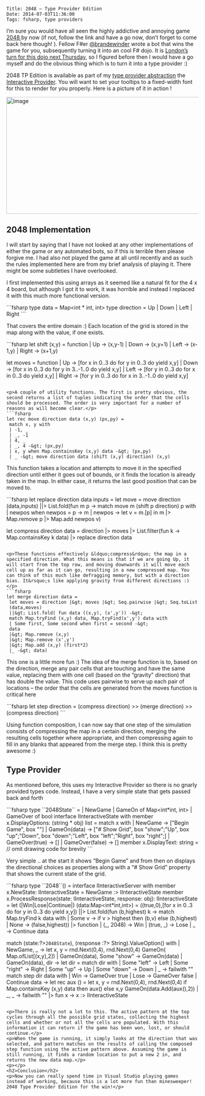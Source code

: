     Title: 2048 – Type Provider Edition
    Date: 2014-07-03T11:36:00
    Tags: fsharp, type providers

<p>I&rsquo;m sure you would have all seen the highly addictive and annoying game <a href="http://gabrielecirulli.github.io/2048/">2048 </a>by now (if not, follow the link and have a go now, don&rsquo;t forget to come back here though! ). Fellow F#er <a href="https://twitter.com/brandewinder">@brandewinder</a> wrote a bot that wins the game for you, subsequently turning it into an cool F# dojo. It is <a href="http://www.meetup.com/FSharpLondon/events/185190272/">London&rsquo;s turn for this dojo next Thursday</a>, so I figured before then I would have a go myself and do the obvious thing which is to turn it into a type provider :)</p>
<p>2048 TP Edition is available as part of my <a href="http://pinksquirrellabs.com/post/2014/05/01/BASIC%E2%80%99s-50th-Anniversary-%E2%80%A6-and-more-crazy-F-type-providers!.aspx">type provider abstraction</a> the <a href="https://github.com/pezipink/InteractiveProvider">Interactive Provider</a>. You will want to set your tooltips to a fixed-width font for this to render for you properly. Here is a picture of it in action !</p>
<p><a href="http://pinksquirrellabs.com/image.axd?picture=image_13.png"><img style="display: inline; border: 0px;" title="image" src="http://pinksquirrellabs.com/image.axd?picture=image_thumb_13.png" alt="image" width="902" height="305" border="0" /></a></p>
<!-- more -->

<h2>2048 Implementation</h2>
<p>I will start by saying that I have not looked at any other implementations of either the game or any automated bots, so if this is terrible then please forgive me. I had also not played the game at all until recently and as such the rules implemented here are from my brief analysis of playing it. There might be some subtleties I have overlooked.</p>
<p>I first implemented this using arrays as it seemed like a natural fit for the 4 x 4 board, but although I got it to work, it was horrible and instead I replaced it with this much more functional version.</p>
```fsharp
type data = Map&lt;int * int, int&gt; 
type direction = Up | Down | Left | Right
```

<p>That covers the entire domain :) Each location of the grid is stored in the map along with the value, if one exists.</p>
```fsharp
let shift (x,y) = function 
 | Up -&gt; (x,y-1) 
 | Down -&gt; (x,y+1) 
 | Left -&gt; (x-1,y) 
 | Right -&gt; (x+1,y)

let moves = function 
 | Up -&gt; 
 [for x in 0..3 do 
 for y in 0..3 do 
 yield x,y] 
 | Down -&gt; 
 [for x in 0..3 do 
 for y in 3..-1..0 do 
 yield x,y] 
 | Left -&gt; 
 [for y in 0..3 do 
 for x in 0..3 do 
 yield x,y] 
 | Right -&gt; 
 [for y in 0..3 do 
 for x in 3..-1..0 do 
 yield x,y]
```

<p>A couple of utility functions. The first is pretty obvious, the second returns a list of tuples indicating the order that the cells should be processed. The order is very important for a number of reasons as will become clear.</p>
```fsharp
let rec move direction data (x,y) (px,py) = 
 match x, y with 
 | -1, _ 
 | _, -1 
 | 4, _ 
 | _, 4 -&gt; (px,py) 
 | x, y when Map.containsKey (x,y) data -&gt; (px,py) 
 | _ -&gt; move direction data (shift (x,y) direction) (x,y)
```

<p>This function takes a location and attempts to move it in the specified direction until either it goes out of bounds, or it finds the location is already taken in the map. In either case, it returns the last good position that can be moved to.</p>
```fsharp
let replace direction data inputs = 
 let move = move direction 
 (data,inputs) 
 ||&gt; List.fold(fun m p -&gt; 
 match move m (shift p direction) p with 
 | newpos when newpos = p -&gt; m 
 | newpos -&gt; let v = m.[p] in m |&gt; Map.remove p |&gt; Map.add newpos v)

let compress direction data = 
 direction 
 |&gt; moves 
 |&gt; List.filter(fun k -&gt; Map.containsKey k data) 
 |&gt; replace direction data
```

<p>These functions effectively &ldquo;compress&rdquo; the map in a specified direction. What this means is that if we are going Up, it will start from the top row, and moving downwards it will move each cell up as far as it can go, resulting in a new compressed map. You can think of this much like defragging memory, but with a direction bias. It&rsquo;s like applying gravity from different directions :)</p>
```fsharp
let merge direction data = 
 let moves = direction |&gt; moves |&gt; Seq.pairwise |&gt; Seq.toList 
 (data,moves) 
 ||&gt; List.fold( fun data ((x,y), (x',y')) -&gt; 
 match Map.tryFind (x,y) data, Map.tryFind(x',y') data with 
 | Some first, Some second when first = second -&gt; 
 data 
 |&gt; Map.remove (x,y) 
 |&gt; Map.remove (x',y') 
 |&gt; Map.add (x,y) (first*2) 
 |_ -&gt; data)
```

<p>This one is a little more fun :) The idea of the merge function is to, based on the direction, merge any pair cells that are touching and have the same value, replacing them with one cell (based on the &ldquo;gravity&rdquo; direction) that has double the value. This code uses pairwise to serve up each pair of locations &ndash; the order that the cells are generated from the moves function is critical here</p>
```fsharp
let step direction = (compress direction) &gt;&gt; (merge direction) &gt;&gt; (compress direction)
```

<p>Using function composition, I can now say that one step of the simulation consists of compressing the map in a certain direction, merging the resulting cells together where appropriate, and then compressing again to fill in any blanks that appeared from the merge step. I think this is pretty awesome :)</p>
<h2>Type Provider</h2>
<p>As mentioned before, this uses my Interactive Provider so there is no gnarly provided types code. Instead, I have a very simple state that gets passed back and forth</p>
```fsharp
type ``2048State`` = 
 | NewGame 
 | GameOn of Map&lt;int*int, int&gt; 
 | GameOver of bool 
 interface IInteractiveState with 
 member x.DisplayOptions: (string * obj) list = 
 match x with 
 | NewGame -&gt; ["Begin Game", box ""] 
 | GameOn(data) -&gt; ["# Show Grid", box "show";"Up", box "up";"Down", box "down";"Left", box "left";"Right", box "right";] 
 | GameOver(true) -&gt; [] 
 | GameOver(false) -&gt; [] 
 member x.DisplayText: string = // omit drawing code for brevity 
```

<p>Very simple .. at the start it shows &ldquo;Begin Game&rdquo; and from then on displays the directional choices as properties along with a &ldquo;# Show Grid&rdquo; property that shows the current state of the grid.</p>
```fsharp
type ``2048``() = 
 interface IInteractiveServer with 
 member x.NewState: IInteractiveState = NewGame :&gt; IInteractiveState 
 member x.ProcessResponse(state: IInteractiveState, response: obj): IInteractiveState = 
 let (|Win|Lose|Continue|) (data:Map&lt;int*int,int&gt;) = 
 ((true,0),[for x in 0..3 do 
 for y in 0..3 do 
 yield x,y]) 
 ||&gt; List.fold(fun (b,highest) k -&gt; 
 match Map.tryFind k data with 
 | Some v -&gt; if v &gt; highest then (b,v) else (b,highest) 
 | None -&gt; (false,highest)) 
 |&gt; function 
 | (_, 2048) -&gt; Win 
 | (true, _) -&gt; Lose 
 | _ -&gt; Continue data

 match (state:?&gt;``2048State``), (response :?&gt; String).ValueOption() with 
 | NewGame, _ -&gt; 
 let x, y = rnd.Next(0,4), rnd.Next(0,4) 
 GameOn( Map.ofList[(x,y),2]) 
 | GameOn(data), Some "show" -&gt; GameOn(data) 
 | GameOn(data), dir -&gt; 
 let dir = 
 match dir with 
 | Some "left" -&gt; Left 
 | Some "right" -&gt; Right 
 | Some "up" -&gt; Up 
 | Some "down" -&gt; Down 
 | _ -&gt; failwith "" 
 match step dir data with 
 | Win -&gt; GameOver true 
 | Lose -&gt; GameOver false 
 | Continue data -&gt; 
 let rec aux () = 
 let x, y = rnd.Next(0,4), rnd.Next(0,4) 
 if Map.containsKey (x,y) data then aux() 
 else x,y 
 GameOn(data.Add(aux(),2)) 
 | _, _ -&gt; failwith "" 
 |&gt; fun x -&gt; x :&gt; IInteractiveState
```

<p>There is really not a lot to this. The active pattern at the top cycles through all the possible grid states, collecting the highest cells and whether or not all the cells are populated. With this information it can return if the game has been won, lost, or should continue.</p>
<p>When the game is running, it simply looks at the direction that was selected, and pattern matches on the results of calling the composed step function using the active pattern above. Assuming the game is still running, it finds a random location to put a new 2 in, and returns the new data map.</p>
<p></p>
<h2>Conclusion</h2>
<p>Now you can really spend time in Visual Studio playing games instead of working, because this is a lot more fun than minesweeper! 2048 Type Provider Edition for the win!</p>